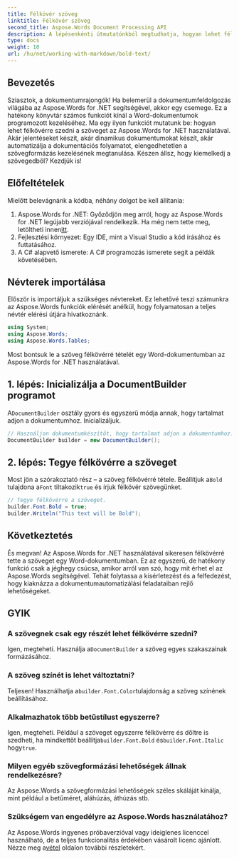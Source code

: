 ```yaml
---
title: Félkövér szöveg
linktitle: Félkövér szöveg
second_title: Aspose.Words Document Processing API
description: A lépésenkénti útmutatónkból megtudhatja, hogyan lehet félkövér szöveget szedni a Word dokumentumokban az Aspose.Words for .NET használatával. Tökéletes a dokumentumformázás automatizálására.
type: docs
weight: 10
url: /hu/net/working-with-markdown/bold-text/
---
```

## Bevezetés

Sziasztok, a dokumentumrajongók! Ha belemerül a dokumentumfeldolgozás világába az Aspose.Words for .NET segítségével, akkor egy csemege. Ez a hatékony könyvtár számos funkciót kínál a Word-dokumentumok programozott kezeléséhez. Ma egy ilyen funkciót mutatunk be: hogyan lehet félkövérre szedni a szöveget az Aspose.Words for .NET használatával. Akár jelentéseket készít, akár dinamikus dokumentumokat készít, akár automatizálja a dokumentációs folyamatot, elengedhetetlen a szövegformázás kezelésének megtanulása. Készen állsz, hogy kiemelkedj a szövegedből? Kezdjük is!

## Előfeltételek

Mielőtt belevágnánk a kódba, néhány dolgot be kell állítania:

1.  Aspose.Words for .NET: Győződjön meg arról, hogy az Aspose.Words for .NET legújabb verziójával rendelkezik. Ha még nem tette meg, letöltheti innen[itt](https://releases.aspose.com/words/net/).
2. Fejlesztési környezet: Egy IDE, mint a Visual Studio a kód írásához és futtatásához.
3. A C# alapvető ismerete: A C# programozás ismerete segít a példák követésében.

## Névterek importálása

Először is importáljuk a szükséges névtereket. Ez lehetővé teszi számunkra az Aspose.Words funkciók elérését anélkül, hogy folyamatosan a teljes névtér elérési útjára hivatkoznánk.

```csharp
using System;
using Aspose.Words;
using Aspose.Words.Tables;
```

Most bontsuk le a szöveg félkövérré tételét egy Word-dokumentumban az Aspose.Words for .NET használatával.

## 1. lépés: Inicializálja a DocumentBuilder programot

 A`DocumentBuilder` osztály gyors és egyszerű módja annak, hogy tartalmat adjon a dokumentumhoz. Inicializáljuk.

```csharp
// Használjon dokumentumkészítőt, hogy tartalmat adjon a dokumentumhoz.
DocumentBuilder builder = new DocumentBuilder();
```

## 2. lépés: Tegye félkövérre a szöveget

 Most jön a szórakoztató rész – a szöveg félkövérré tétele. Beállítjuk a`Bold` tulajdona a`Font` tiltakozik`true` és írjuk félkövér szövegünket.

```csharp
// Tegye félkövérre a szöveget.
builder.Font.Bold = true;
builder.Writeln("This text will be Bold");
```

## Következtetés

És megvan! Az Aspose.Words for .NET használatával sikeresen félkövérré tette a szöveget egy Word-dokumentumban. Ez az egyszerű, de hatékony funkció csak a jéghegy csúcsa, amikor arról van szó, hogy mit érhet el az Aspose.Words segítségével. Tehát folytassa a kísérletezést és a felfedezést, hogy kiaknázza a dokumentumautomatizálási feladataiban rejlő lehetőségeket.

## GYIK

### A szövegnek csak egy részét lehet félkövérre szedni?
 Igen, megteheti. Használja a`DocumentBuilder` a szöveg egyes szakaszainak formázásához.

### A szöveg színét is lehet változtatni?
 Teljesen! Használhatja a`builder.Font.Color`tulajdonság a szöveg színének beállításához.

### Alkalmazhatok több betűstílust egyszerre?
 Igen, megteheti. Például a szöveget egyszerre félkövérre és dőltre is szedheti, ha mindkettőt beállítja`builder.Font.Bold` és`builder.Font.Italic` hogy`true`.

### Milyen egyéb szövegformázási lehetőségek állnak rendelkezésre?
Az Aspose.Words a szövegformázási lehetőségek széles skáláját kínálja, mint például a betűméret, aláhúzás, áthúzás stb.

### Szükségem van engedélyre az Aspose.Words használatához?
 Az Aspose.Words ingyenes próbaverzióval vagy ideiglenes licenccel használható, de a teljes funkcionalitás érdekében vásárolt licenc ajánlott. Nézze meg a[vétel](https://purchase.aspose.com/buy) oldalon további részletekért.